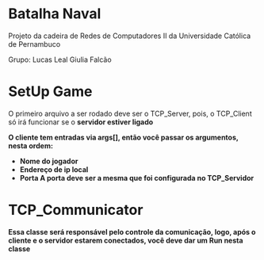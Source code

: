 # Batalha Naval

Projeto da cadeira de Redes de Computadores II da Universidade Católica de Pernambuco

Grupo:
Lucas Leal
Giulia Falcão

# SetUp Game

O primeiro arquivo a ser rodado deve ser o TCP_Server, pois, o TCP_Client só irá funcionar se o <b> servidor estiver ligado <b>

O cliente tem entradas via args[], então você passar os argumentos, nesta ordem:
  - Nome do jogador
  - Endereço de ip local
  - Porta
<b> A porta deve ser a mesma que foi configurada no TCP_Servidor <b>
  
# TCP_Communicator

Essa classe será responsável pelo controle da comunicação, logo, após o cliente e o servidor estarem conectados, você <b> deve dar um Run nesta classe <b> 
